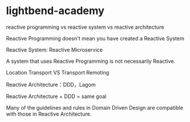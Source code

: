# lightbend-academy

reactive programming vs reactive system vs reactive architecture

Reactive Programming doesn't mean you have created a Reactive System

Reactive System: Reactive Microservice

A system that uses Reactive Programming is not necessarily Reactive.

Location Transport VS Transport Remoting

Reactive Architecture：DDD，Lagom

Reactive Architecture + DDD = same goal

Many of the guidelines and rules in Domain Driven Design are compatible with those in Reactive Architecture.

